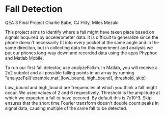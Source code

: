 # Fall Detection
QEA 3 Final Project
Charlie Babe, CJ Hilty, Miles Mezaki

This project aims to identify where a fall might have taken place based on signals acquired by accelerometer data. It is difficult to generalize since the phone doesn't necessarily fit into every pocket at the same angle and in the same direciton, but in collecting data for this experiment and analysis we put our phones long-way down and recorded data using the apps Phyphox and Matlab Mobile.

To run our first fall detector, use analyzeFall.m.
In Matlab, you will receive a 2x2 subplot and all possible falling points in an array by running "analyzeFall('example.mat',[low_bound, high_bound], threshold, skip)

Low_bound and high_bound are frequencies at which you think a fall might occur. We used values of 2 and 6 respectively.
Threshold is the amplitude at which we expected a fall to have occured. By default this is 7x10^3.
Skip ensures that the short time Fourier transform doesn't double count peaks in signal data, causing multiple of the same fall to be detected.
